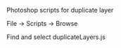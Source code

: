 Photoshop scripts for duplicate layer

File -> Scripts -> Browse

Find and select duplicateLayers.js